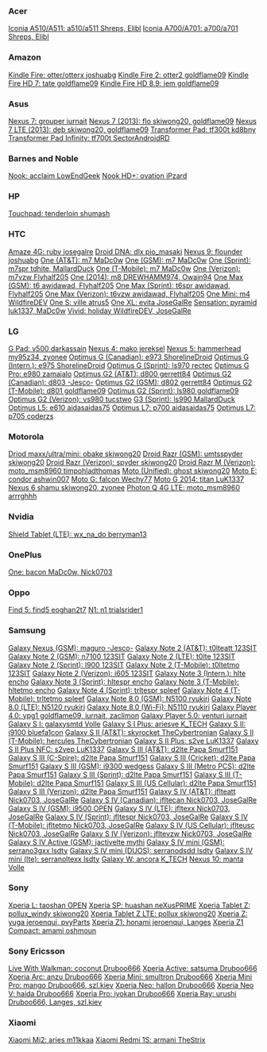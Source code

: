 <div>
<h3>Acer</h3>
<a href="http://forum.pac-rom.com/thread-752.html">Iconia A510/A511:           a510/a511      Shreps, Elibl</a>
<a href="http://forum.pac-rom.com/thread-1144.html">Iconia A700/A701:          a700/a701      Shreps, Elibl</a>
<br>
<h3>Amazon</h3>
<a href="http://forum.pac-rom.com/thread-557.html">Kindle Fire:                otter/otterx   joshuabg</a>
<a href="http://forum.pac-rom.com/thread-558.html">Kindle Fire 2:              otter2         goldflame09</a>
<a href="http://forum.pac-rom.com/thread-559.html">Kindle Fire HD 7:           tate           goldflame09</a>
<a href="http://forum.pac-rom.com/thread-560.html">Kindle Fire HD 8.9:         jem            goldflame09</a>
<br>
<h3>Asus</h3>
<a href="http://forum.pac-rom.com/thread-579.html">Nexus 7:                    grouper        iurnait</a>
<a href="http://forum.pac-rom.com/thread-552.html">Nexus 7 (2013):             flo            skiwong20, goldflame09</a>
<a href="http://forum.pac-rom.com/thread-552.html">Nexus 7 LTE (2013):         deb            skiwong20, goldflame09</a>
<a href="http://forum.pac-rom.com/thread-638.html">Transformer Pad:            tf300t         kd8bny</a>
<a href="http://forum.pac-rom.com/thread-526.html">Transformer Pad Infinity:   tf700t         SectorAndroidRD</a>
<br>
<h3>Barnes and Noble</h3>
<a href="http://forum.pac-rom.com/thread-885.html">Nook:                       acclaim        LowEndGeek</a>
<a href="http://forum.pac-rom.com/thread-1151.html">Nook HD+:                  ovation        iPzard</a>
<br>
<h3>HP</h3>
<a href="http://forum.pac-rom.com/thread-1391.html">Touchpad:                  tenderloin     shumash</a>
<br>
<h3>HTC</h3>
<a href="http://forum.pac-rom.com/thread-571.html">Amaze 4G:                   ruby           josegalre</a>
<a href="http://forum.pac-rom.com/thread-524.html">Droid DNA:                  dlx            pio_masaki</a>
<a href="http://forum.pac-rom.com/thread-1351.html">Nexus 9:                   flounder       joshuabg</a>
<a href="http://forum.pac-rom.com/thread-767.html">One (AT&T):                 m7             MaDc0w</a>
<a href="http://forum.pac-rom.com/thread-767.html">One (GSM):                  m7             MaDc0w</a>
<a href="http://forum.pac-rom.com/thread-855.html">One (Sprint):               m7spr          tdhite, MallardDuck</a>
<a href="http://forum.pac-rom.com/thread-767.html">One (T-Mobile):             m7             MaDc0w</a>
<a href="http://forum.pac-rom.com/thread-597.html">One (Verizon):              m7vzw          Flyhalf205</a>
<a href="http://forum.pac-rom.com/thread-886.html">One (2014):                 m8             DREWHAMM974, Owain94</a>
<a href="http://forum.pac-rom.com/thread-973.html">One Max (GSM):              t6             awidawad, Flyhalf205</a>
<a href="http://forum.pac-rom.com/thread-974.html">One Max (Sprint):           t6spr          awidawad, Flyhalf205</a>
<a href="http://forum.pac-rom.com/thread-975.html">One Max (Verizon):          t6vzw          awidawad, Flyhalf205</a>
<a href="http://forum.pac-rom.com/thread-1075.html">One Mini:                  m4             WildfireDEV</a>
<a href="http://forum.pac-rom.com/thread-596.html">One S:                      ville          atrus5</a>
<a href="http://forum.pac-rom.com/thread-529.html">One XL:                     evita          JoseGalRe</a>
<a href="http://forum.pac-rom.com/thread-1228.html">Sensation:                 pyramid        luk1337, MaDc0w</a>
<a href="http://forum.pac-rom.com/thread-1076.html">Vivid:                     holiday        WildfireDEV, JoseGalRe</a>
<br>
<h3>LG</h3>
<a href="http://forum.pac-rom.com/thread-539.html">G Pad:                      v500           darkassain</a>
<a href="http://forum.pac-rom.com/thread-1141.html">Nexus 4:                   mako           jereksel</a>
<a href="http://forum.pac-rom.com/thread-984.html">Nexus 5:                    hammerhead     my95z34, zyonee</a>
<a href="http://forum.pac-rom.com/thread-1084.html">Optimus G (Canadian):      e973           ShorelineDroid</a>
<a href="http://forum.pac-rom.com/thread-1092.html">Optimus G (Intern.):       e975           ShorelineDroid</a>
<a href="http://forum.pac-rom.com/thread-1129.html">Optimus G (Sprint):        ls970          rectec</a>
<a href="http://forum.pac-rom.com/thread-1054.html">Optimus G Pro:             e980           zamajalo</a>
<a href="http://forum.pac-rom.com/thread-???.html">Optimus G2 (AT&T):          d800           gerrett84</a>
<a href="http://forum.pac-rom.com/thread-???.html">Optimus G2 (Canadian):      d803           -Jesco-</a>
<a href="http://forum.pac-rom.com/thread-???.html">Optimus G2 (GSM):           d802           gerrett84</a>
<a href="http://forum.pac-rom.com/thread-562.html">Optimus G2 (T-Mobile):      d801           goldflame09</a>
<a href="http://forum.pac-rom.com/thread-563.html">Optimus G2 (Sprint):        ls980          goldflame09</a>
<a href="http://forum.pac-rom.com/thread-645.html">Optimus G2 (Verizon):       vs980          tucstwo</a>
<a href="http://forum.pac-rom.com/thread-1368.html">G3 (Sprint):               ls990          MallardDuck</a>
<a href="http://forum.pac-rom.com/thread-964.html">Optimus L5:                 e610           aidasaidas75</a>
<a href="http://forum.pac-rom.com/thread-922.html">Optimus L7:                 p700           aidasaidas75</a>
<a href="http://forum.pac-rom.com/thread-???.html">Optimus L7:                 p705           coderzs</a>
<br>
<h3>Motorola</h3>
<a href="http://forum.pac-rom.com/thread-1378.html">Driod maxx/ultra/mini:     obake          skiwong20</a>
<a href="http://forum.pac-rom.com/thread-1038.html">Droid Razr (GSM):          umtsspyder     skiwong20</a>
<a href="http://forum.pac-rom.com/thread-1038.html">Droid Razr (Verizon):      spyder         skiwong20</a>
<a href="http://forum.pac-rom.com/thread-615.html">Droid Razr M (Verizon):     moto_msm8960   timpohladthomas</a>
<a href="http://forum.pac-rom.com/thread-531.html">Moto (Unified):             ghost          skiwong20</a>
<a href="http://forum.pac-rom.com/thread-1211.html">Moto E:                    condor         ashwin007</a>
<a href="http://forum.pac-rom.com/thread-536.html">Moto G:                     falcon         Wechy77</a>
<a href="http://forum.pac-rom.com/thread-1366.html">Moto G 2014:               titan          LuK1337</a>
<a href="http://forum.pac-rom.com/thread-1373.html">Nexus 6                    shamu          skiwong20, zyonee</a>
<a href="http://forum.pac-rom.com/thread-615.html">Photon Q 4G LTE:            moto_msm8960   arrrghhh</a>
<br>
<h3>Nvidia</h3>
<a href="http://forum.pac-rom.com/thread-1352.html">Shield Tablet (LTE):       wx_na_do       berryman13</a>
<br>
<h3>OnePlus</h3>
<a href="http://forum.pac-rom.com/thread-992.html">One:                        bacon          MaDc0w, Nick0703</a>
<br>
<h3>Oppo</h3>
<a href="http://forum.pac-rom.com/thread-663.html">Find 5:                     find5          eoghan2t7</a>
<a href="http://forum.pac-rom.com/thread-662.html">N1:                         n1             trialsrider1</a>
<br>
<h3>Samsung</h3>
<a href="http://forum.pac-rom.com/thread-573.html">Galaxy Nexus (GSM):         maguro         -Jesco-</a>
<a href="http://forum.pac-rom.com/thread-589.html">Galaxy Note 2 (AT&T):       t0lteatt       123SIT</a>
<a href="http://forum.pac-rom.com/thread-591.html">Galaxy Note 2 (GSM):        n7100          123SIT</a>
<a href="http://forum.pac-rom.com/thread-???.html">Galaxy Note 2 (LTE):        t0lte          123SIT</a>
<a href="http://forum.pac-rom.com/thread-593.html">Galaxy Note 2 (Sprint):     l900           123SIT</a>
<a href="http://forum.pac-rom.com/thread-594.html">Galaxy Note 2 (T-Mobile):   t0ltetmo       123SIT</a>
<a href="http://forum.pac-rom.com/thread-595.html">Galaxy Note 2 (Verizon):    i605           123SIT</a>
<a href="http://forum.pac-rom.com/thread-1363.html">Galaxy Note 3 (Intern.):   hlte           encho</a>
<a href="http://forum.pac-rom.com/thread-1365.html">Galaxy Note 3 (Sprint):    hltespr        encho</a>
<a href="http://forum.pac-rom.com/thread-1364.html">Galaxy Note 3 (T-Mobile):  hltetmo        encho</a>
<a href="http://forum.pac-rom.com/thread-1384.html">Galaxy Note 4 (Sprint):    trltespr       spleef</a>
<a href="http://forum.pac-rom.com/thread-1385.html">Galaxy Note 4 (T-Mobile):  trltetmo       spleef</a>
<a href="http://forum.pac-rom.com/thread-527.html">Galaxy Note 8.0 (GSM):      N5100          ryukiri</a>
<a href="http://forum.pac-rom.com/thread-586.html">Galaxy Note 8.0 (LTE):      N5120          ryukiri</a>
<a href="http://forum.pac-rom.com/thread-528.html">Galaxy Note 8.0 (Wi-Fi):    N5110          ryukiri</a>
<a href="http://forum.pac-rom.com/thread-561.html">Galaxy Player 4.0:          ypg1           goldflame09, iurnait, zaclimon</a>
<a href="http://forum.pac-rom.com/thread-523.html">Galaxy Player 5.0:          venturi        iurnait</a>
<a href="http://forum.pac-rom.com/thread-1271.html">Galaxy S I:                galaxysmtd     Volle</a>
<a href="http://forum.pac-rom.com/thread-1362.html">Galaxy S I Plus:           ariesve        K_TECH</a>
<a href="http://forum.pac-rom.com/thread-632.html">Galaxy S II:                i9100          bluefa1con</a>
<a href="http://forum.pac-rom.com/thread-564.html">Galaxy S II (AT&T):         skyrocket      TheCybertronian</a>
<a href="http://forum.pac-rom.com/thread-565.html">Galaxy S II (T-Mobile):     hercules       TheCybertronian</a>
<a href="http://forum.pac-rom.com/thread-966.html">Galaxy S II Plus:           s2ve           LuK1337</a>
<a href="http://forum.pac-rom.com/thread-967.html">Galaxy S II Plus NFC:       s2vep          LuK1337</a>
<a href="http://forum.pac-rom.com/thread-521.html">Galaxy S III (AT&T):        d2lte          Papa Smurf151</a>
<a href="http://forum.pac-rom.com/thread-521.html">Galaxy S III (C-Spire):     d2lte          Papa Smurf151</a>
<a href="http://forum.pac-rom.com/thread-521.html">Galaxy S III (Cricket):     d2lte          Papa Smurf151</a>
<a href="http://forum.pac-rom.com/thread-564.html">Galaxy S III (GSM):         i9300          wedgess</a>
<a href="http://forum.pac-rom.com/thread-521.html">Galaxy S III (Metro PCS):   d2lte          Papa Smurf151</a>
<a href="http://forum.pac-rom.com/thread-521.html">Galaxy S III (Sprint):      d2lte          Papa Smurf151</a>
<a href="http://forum.pac-rom.com/thread-521.html">Galaxy S III (T-Mobile):    d2lte          Papa Smurf151</a>
<a href="http://forum.pac-rom.com/thread-531.html">Galaxy S III (US Cellular): d2lte          Papa Smurf151</a>
<a href="http://forum.pac-rom.com/thread-521.html">Galaxy S III (Verizon):     d2lte          Papa Smurf151</a>
<a href="http://forum.pac-rom.com/thread-1371.html">Galaxy S IV (AT&T):        jflteatt       Nick0703, JoseGalRe</a>
<a href="http://forum.pac-rom.com/thread-1371.html">Galaxy S IV (Canadian):    jfltecan       Nick0703, JoseGalRe</a>
<a href="http://forum.pac-rom.com/thread-609.html">Galaxy S IV (GSM):          i9500          OPEN</a>
<a href="http://forum.pac-rom.com/thread-1371.html">Galaxy S IV (LTE):         jfltexx        Nick0703, JoseGalRe</a>
<a href="http://forum.pac-rom.com/thread-1371.html">Galaxy S IV (Sprint):      jfltespr       Nick0703, JoseGalRe</a>
<a href="http://forum.pac-rom.com/thread-1371.html">Galaxy S IV (T-Mobile):    jfltetmo       Nick0703, JoseGalRe</a>
<a href="http://forum.pac-rom.com/thread-1371.html">Galaxy S IV (US Cellular): jflteusc       Nick0703, JoseGalRe</a>
<a href="http://forum.pac-rom.com/thread-1371.html">Galaxy S IV (Verizon):     jfltevzw       Nick0703, JoseGalRe</a>
<a href="http://forum.pac-rom.com/thread-1169.html">Galaxy S IV Active (GSM):  jactivelte     mythi</a>
<a href="http://forum.pac-rom.com/thread-1372.html">Galaxy S IV mini (GSM):    serrano3gxx    lsdty</a>
<a href="http://forum.pac-rom.com/thread-1372.html">Galaxy S IV mini (DUOS):   serranodsdd    lsdty</a>
<a href="http://forum.pac-rom.com/thread-1372.html">Galaxy S IV mini (lte):    serranoltexx   lsdty</a>
<a href="http://forum.pac-rom.com/thread-1361.html">Galaxy W:                  ancora         K_TECH</a>
<a href="http://forum.pac-rom.com/thread-1379.html">Nexus 10:                  manta          Volle</a>
<br>
<h3>Sony</h3>
<a href="http://forum.pac-rom.com/thread-900.html">Xperia L:                   taoshan        OPEN</a>
<a href="http://forum.pac-rom.com/thread-1116.html">Xperia SP:                 huashan        neXusPRIME</a>
<a href="http://forum.pac-rom.com/thread-1150.html">Xperia Tablet Z:           pollux_windy   skiwong20</a>
<a href="http://forum.pac-rom.com/thread-1150.html">Xperia Tablet Z LTE:       pollux         skiwong20</a>
<a href="http://forum.pac-rom.com/thread-???.html">Xperia Z:                   yuga           jeroenqui, pvyParts</a>
<a href="http://forum.pac-rom.com/thread-1067.html">Xperia Z1:                 honami         jeroenqui, Langes</a>
<a href="http://forum.pac-rom.com/thread-968.html">Xperia Z1 Compact:          amami          oshmoun</a>
<br>
<h3>Sony Ericsson</h3>
<a href="http://forum.pac-rom.com/thread-617.html">Live With Walkman:          coconut        Druboo666</a>
<a href="http://forum.pac-rom.com/thread-622.html">Xperia Active:              satsuma        Druboo666</a>
<a href="http://forum.pac-rom.com/thread-616.html">Xperia Arc:                 anzu           Druboo666</a>
<a href="http://forum.pac-rom.com/thread-623.html">Xperia Mini:                smultron       Druboo666</a>
<a href="http://forum.pac-rom.com/thread-621.html">Xperia Mini Pro:            mango          Druboo666, szl.kiev</a>
<a href="http://forum.pac-rom.com/thread-619.html">Xperia Neo:                 hallon         Druboo666</a>
<a href="http://forum.pac-rom.com/thread-618.html">Xperia Neo V:               haida          Druboo666</a>
<a href="http://forum.pac-rom.com/thread-620.html">Xperia Pro:                 iyokan         Druboo666</a>
<a href="http://forum.pac-rom.com/thread-624.html">Xperia Ray:                 urushi         Druboo666, Langes, szl.kiev</a>
<br>
<h3>Xiaomi</h3>
<a href="http://forum.pac-rom.com/thread-934.html">Xiaomi Mi2:                 aries          m11kkaa</a>
<a href="http://forum.pac-rom.com/thread-{pending}.html">Xiaomi Redmi 1S:           armani         TheStrix</a>
<br>
</div>
